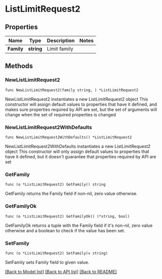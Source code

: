 # ListLimitRequest2

## Properties

Name | Type | Description | Notes
------------ | ------------- | ------------- | -------------
**Family** | **string** | Limit family | 

## Methods

### NewListLimitRequest2

`func NewListLimitRequest2(family string, ) *ListLimitRequest2`

NewListLimitRequest2 instantiates a new ListLimitRequest2 object
This constructor will assign default values to properties that have it defined,
and makes sure properties required by API are set, but the set of arguments
will change when the set of required properties is changed

### NewListLimitRequest2WithDefaults

`func NewListLimitRequest2WithDefaults() *ListLimitRequest2`

NewListLimitRequest2WithDefaults instantiates a new ListLimitRequest2 object
This constructor will only assign default values to properties that have it defined,
but it doesn't guarantee that properties required by API are set

### GetFamily

`func (o *ListLimitRequest2) GetFamily() string`

GetFamily returns the Family field if non-nil, zero value otherwise.

### GetFamilyOk

`func (o *ListLimitRequest2) GetFamilyOk() (*string, bool)`

GetFamilyOk returns a tuple with the Family field if it's non-nil, zero value otherwise
and a boolean to check if the value has been set.

### SetFamily

`func (o *ListLimitRequest2) SetFamily(v string)`

SetFamily sets Family field to given value.



[[Back to Model list]](../README.md#documentation-for-models) [[Back to API list]](../README.md#documentation-for-api-endpoints) [[Back to README]](../README.md)


